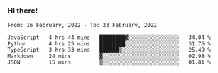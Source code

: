 ### Hi there!

<!--START_SECTION:waka-->
```text
From: 16 February, 2022 - To: 23 February, 2022

JavaScript   4 hrs 44 mins   ████████▓░░░░░░░░░░░░░░░░   34.04 % 
Python       4 hrs 25 mins   ████████░░░░░░░░░░░░░░░░░   31.76 % 
TypeScript   3 hrs 33 mins   ██████▒░░░░░░░░░░░░░░░░░░   25.49 % 
Markdown     24 mins         ▓░░░░░░░░░░░░░░░░░░░░░░░░   02.98 % 
JSON         15 mins         ▒░░░░░░░░░░░░░░░░░░░░░░░░   01.81 % 
```
<!--END_SECTION:waka-->
